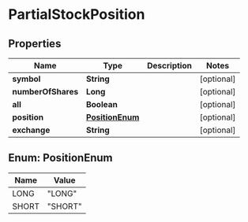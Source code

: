 

# PartialStockPosition


## Properties

| Name | Type | Description | Notes |
|------------ | ------------- | ------------- | -------------|
|**symbol** | **String** |  |  [optional] |
|**numberOfShares** | **Long** |  |  [optional] |
|**all** | **Boolean** |  |  [optional] |
|**position** | [**PositionEnum**](#PositionEnum) |  |  [optional] |
|**exchange** | **String** |  |  [optional] |



## Enum: PositionEnum

| Name | Value |
|---- | -----|
| LONG | &quot;LONG&quot; |
| SHORT | &quot;SHORT&quot; |



